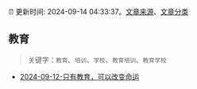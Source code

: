 :alarm_clock: 更新时间: 2024-09-14 04:33:37。[文章来源](/README.md)、[文章分类](/TAGS.md)

## 教育


> 关键字：`教育`、`培训`、`学校`、`教育培训`、`教育学校`



- [2024-09-12-只有教育，可以改变命运](https://xueqiu.com/7255826520/304447556) 
